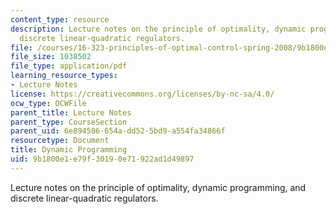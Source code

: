 ```yaml
---
content_type: resource
description: Lecture notes on the principle of optimality, dynamic programming, and
  discrete linear-quadratic regulators.
file: /courses/16-323-principles-of-optimal-control-spring-2008/9b1800e1e79f30190e71922ad1d49897_lec3.pdf
file_size: 1038502
file_type: application/pdf
learning_resource_types:
- Lecture Notes
license: https://creativecommons.org/licenses/by-nc-sa/4.0/
ocw_type: OCWFile
parent_title: Lecture Notes
parent_type: CourseSection
parent_uid: 6e894506-654a-dd52-5bd9-a554fa34866f
resourcetype: Document
title: Dynamic Programming
uid: 9b1800e1-e79f-3019-0e71-922ad1d49897
---
```

Lecture notes on the principle of optimality, dynamic programming, and discrete linear-quadratic regulators.